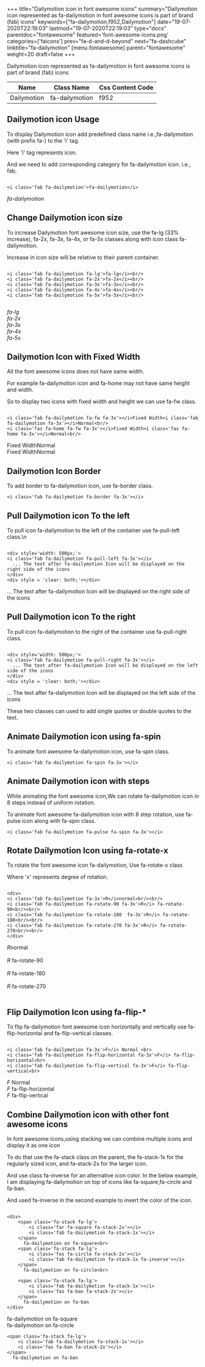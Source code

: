 +++
title="Dailymotion icon in font awesome icons"
summary="Dailymotion icon represented as fa-dailymotion in font awesome icons is part of brand (fab) icons"
keywords=["fa-dailymotion,f952,Dailymotion"]
date="19-07-2020T22:19:03"
lastmod="19-07-2020T22:19:03"
type="docs"
parentdoc="fontawesome"
featured='font-awesome-icons.png'
categories=['faicons']
prev="fa-d-and-d-beyond"
next="fa-dashcube"
linktitle="fa-dailymotion"
[menu.fontawesome]
parent="fontawesome"
weight=20
draft=false
+++


Dailymotion icon represented as fa-dailymotion in font awesome icons is part of brand (fab) icons

<div class='table-responsive'><table class='table'><thead><tr><th>Name</th><th>Class Name</th><th>Css Content Code</th></tr></thead><tbody><tr><td>Dailymotion</td><td>fa-dailymotion</td><td>f952</td></tr></tbody></table></div>



## Dailymotion icon Usage

To display Dailymotion icon add predefined class name i.e.,fa-dailymotion (with prefix fa-) to the 'i' tag.

Here 'i' tag represents icon.

And we need to add corresponding category for fa-dailymotion icon. i.e., fab.


```

<i class='fab fa-dailymotion'>fa-dailymotion</i>
```

<i class='fab fa-dailymotion'>fa-dailymotion</i>




## Change Dailymotion icon size
To increase Dailymotion font awesome icon size, use the fa-lg (33% increase), fa-2x, fa-3x, fa-4x, or fa-5x classes along with icon class fa-dailymotion.

Increase in icon size will be relative to their parent container. 

```

<i class='fab fa-dailymotion fa-lg'>fa-lg</i><br/>
<i class='fab fa-dailymotion fa-2x'>fa-2x</i><br/>
<i class='fab fa-dailymotion fa-3x'>fa-3x</i><br/>
<i class='fab fa-dailymotion fa-4x'>fa-4x</i><br/>
<i class='fab fa-dailymotion fa-5x'>fa-5x</i><br/>
            
```

<i class='fab fa-dailymotion fa-lg'>fa-lg</i><br/>
<i class='fab fa-dailymotion fa-2x'>fa-2x</i><br/>
<i class='fab fa-dailymotion fa-3x'>fa-3x</i><br/>
<i class='fab fa-dailymotion fa-4x'>fa-4x</i><br/>
<i class='fab fa-dailymotion fa-5x'>fa-5x</i><br/>
            



## Dailymotion Icon with Fixed Width 

All the font awesome icons does not have same width.

For example fa-dailymotion icon and fa-home may not have same height and width.

So to display two icons with fixed width and height we can use fa-fw class.


```

<i class='fab fa-dailymotion fa-fw fa-3x'></i>Fixed Width<i class='fab fa-dailymotion fa-3x'></i>Normal<br/>
<i class='fas fa-home fa-fw fa-3x'></i>Fixed Width<i class='fas fa-home fa-3x'></i>Normal<br/>
```

<i class='fab fa-dailymotion fa-fw fa-3x'></i>Fixed Width<i class='fab fa-dailymotion fa-3x'></i>Normal<br/>
<i class='fas fa-home fa-fw fa-3x'></i>Fixed Width<i class='fas fa-home fa-3x'></i>Normal<br/>



## Dailymotion Icon Border 

To add border to fa-dailymotion icon, use fa-border class.


```
<i class='fab fa-dailymotion fa-border fa-3x'></i>

```
<i class='fab fa-dailymotion fa-border fa-3x'></i>





## Pull Dailymotion icon To the left

To pull icon fa-dailymotion to the left of the container use fa-pull-left class.\n

```

<div style='width: 500px;'>
<i class='fab fa-dailymotion fa-pull-left fa-3x'></i>
  ... The text after fa-dailymotion Icon will be displayed on the right side of the icons
</div>
<div style = 'clear: both;'></div>
```

<div style='width: 500px;'>
<i class='fab fa-dailymotion fa-pull-left fa-3x'></i>
  ... The text after fa-dailymotion Icon will be displayed on the right side of the icons
</div>
<div style = 'clear: both;'></div>




## Pull Dailymotion icon To the right
To pull icon fa-dailymotion to the right of the container use fa-pull-right class.

```

<div style='width: 500px;'>
<i class='fab fa-dailymotion fa-pull-right fa-3x'></i>
  ... The text after fa-dailymotion Icon will be displayed on the left side of the icons
</div>
<div style = 'clear: both;'></div>
```

<div style='width: 500px;'>
<i class='fab fa-dailymotion fa-pull-right fa-3x'></i>
  ... The text after fa-dailymotion Icon will be displayed on the left side of the icons
</div>
<div style = 'clear: both;'></div>

These two classes can used to add single quotes or double quotes to the text.


## Animate Dailymotion icon using fa-spin
To animate font awesome fa-dailymotion icon, use fa-spin class.

```
<i class='fab fa-dailymotion fa-spin fa-3x'></i>
```
<i class='fab fa-dailymotion fa-spin fa-3x'></i>




## Animate Dailymotion icon with steps
While animating the font awesome icon,We can rotate fa-dailymotion icon in 8 steps instead of uniform rotation.

To animate font awesome fa-dailymotion icon with 8 step rotation, use fa-pulse icon along with fa-spin class.


```
<i class='fab fa-dailymotion fa-pulse fa-spin fa-3x'></i>

```
<i class='fab fa-dailymotion fa-pulse fa-spin fa-3x'></i>





## Rotate Dailymotion Icon using fa-rotate-x
To rotate the font awesome icon fa-dailymotion, Use fa-rotate-x class

Where 'x' represents degree of rotation.


```

<div>
<i class='fab fa-dailymotion fa-3x'>R</i>normal<br/><br/>
<i class='fab fa-dailymotion fa-rotate-90 fa-3x'>R</i> fa-rotate-90<br/><br/> 
<i class='fab fa-dailymotion fa-rotate-180  fa-3x'>R</i> fa-rotate-180<br/><br/> 
<i class='fab fa-dailymotion fa-rotate-270 fa-3x'>R</i> fa-rotate-270<br/><br/>
</div>
```

<div>
<i class='fab fa-dailymotion fa-3x'>R</i>normal<br/><br/>
<i class='fab fa-dailymotion fa-rotate-90 fa-3x'>R</i> fa-rotate-90<br/><br/> 
<i class='fab fa-dailymotion fa-rotate-180  fa-3x'>R</i> fa-rotate-180<br/><br/> 
<i class='fab fa-dailymotion fa-rotate-270 fa-3x'>R</i> fa-rotate-270<br/><br/>
</div>




## Flip Dailymotion Icon using fa-flip-*
To flip fa-dailymotion font awesome icon horizontally and vertically use fa-flip-horizontal and fa-flip-vertical classes. 

```

<i class='fab fa-dailymotion fa-3x'>F</i> Normal <br>
<i class='fab fa-dailymotion fa-flip-horizontal fa-3x'>F</i> fa-flip-horizontal<br>
<i class='fab fa-dailymotion fa-flip-vertical fa-3x'>F</i> fa-flip-vertical<br>
```

<i class='fab fa-dailymotion fa-3x'>F</i> Normal <br>
<i class='fab fa-dailymotion fa-flip-horizontal fa-3x'>F</i> fa-flip-horizontal<br>
<i class='fab fa-dailymotion fa-flip-vertical fa-3x'>F</i> fa-flip-vertical<br>




## Combine Dailymotion icon with other font awesome icons
In font awesome icons,using stacking we can combine multiple icons and display it as one icon 

To do that use the fa-stack class on the parent, the fa-stack-1x for the regularly sized icon, and fa-stack-2x for the larger icon.

And use class fa-inverse for an alternative icon color. 
In the below example, I am displaying fa-dailymotion on top of icons like fa-square,fa-circle and fa-ban.

And used fa-inverse in the second example to invert the color of the icon.

```

<div>
    <span class='fa-stack fa-lg'>
        <i class='far fa-square fa-stack-2x'></i>
        <i class='fab fa-dailymotion fa-stack-1x'></i>
    </span>
      fa-dailymotion on fa-square<br>
    <span class='fa-stack fa-lg'>
        <i class='fas fa-circle fa-stack-2x'></i>
        <i class='fab fa-dailymotion fa-stack-1x fa-inverse'></i>
    </span>
      fa-dailymotion on fa-circle<br>

    <span class='fa-stack fa-lg'>
        <i class='fab fa-dailymotion fa-stack-1x'></i>
        <i class='fas fa-ban fa-stack-2x'></i>
    </span>
      fa-dailymotion on fa-ban
</div>
```

<div>
    <span class='fa-stack fa-lg'>
        <i class='far fa-square fa-stack-2x'></i>
        <i class='fab fa-dailymotion fa-stack-1x'></i>
    </span>
      fa-dailymotion on fa-square<br>
    <span class='fa-stack fa-lg'>
        <i class='fas fa-circle fa-stack-2x'></i>
        <i class='fab fa-dailymotion fa-stack-1x fa-inverse'></i>
    </span>
      fa-dailymotion on fa-circle<br>

    <span class='fa-stack fa-lg'>
        <i class='fab fa-dailymotion fa-stack-1x'></i>
        <i class='fas fa-ban fa-stack-2x'></i>
    </span>
      fa-dailymotion on fa-ban
</div>






